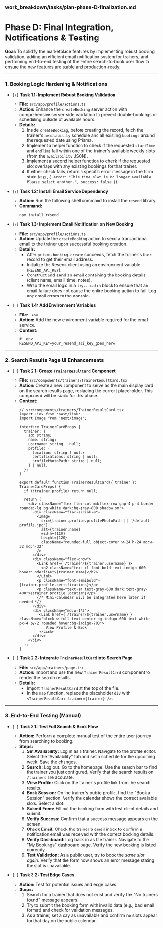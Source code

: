 ### work_breakdown/tasks/plan-phase-D-finalization.md
# **Phase D: Final Integration, Notifications & Testing**

**Goal:** To solidify the marketplace features by implementing robust booking validation, adding an efficient email notification system for trainers, and performing end-to-end testing of the entire search-to-book user flow to ensure the new features are stable and production-ready.

---

### 1. Booking Logic Hardening & Notifications

-   `[x]` **Task 1.1: Implement Robust Booking Validation**

    -   **File:** `src/app/profile/actions.ts`
    -   **Action:** Enhance the `createBooking` server action with comprehensive server-side validation to prevent double-bookings or scheduling outside of available hours.
    -   **Details:**
        1.  Inside `createBooking`, before creating the record, fetch the trainer's `availability` schedule and all existing `bookings` around the requested date using Prisma.
        2.  Implement a helper function to check if the requested `startTime` and `endTime` fall within one of the trainer's available weekly slots (from the `availability` JSON).
        3.  Implement a second helper function to check if the requested slot overlaps with any existing bookings for that trainer.
        4.  If either check fails, return a specific error message in the form state (e.g., `{ error: "This time slot is no longer available. Please select another.", success: false }`).

-   `[x]` **Task 1.2: Install Email Service Dependency**

    -   **Action:** Run the following shell command to install the `resend` library.
    -   **Command:**
        ```bash
        npm install resend
        ```

-   `[x]` **Task 1.3: Implement Email Notification on New Booking**

    -   **File:** `src/app/profile/actions.ts`
    -   **Action:** Update the `createBooking` action to send a transactional email to the trainer upon successful booking creation.
    -   **Details:**
        -   After `prisma.booking.create` succeeds, fetch the trainer's `User` record to get their email address.
        -   Initialize the Resend client using an environment variable (`RESEND_API_KEY`).
        -   Construct and send an email containing the booking details (client name, email, time, notes).
        -   Wrap the email logic in a `try...catch` block to ensure that an email failure does not cause the entire booking action to fail. Log any email errors to the console.

-   `[ ]` **Task 1.4: Add Environment Variables**
    -   **File:** `.env`
    -   **Action:** Add the new environment variable required for the email service.
    -   **Content:**
        ```
        # .env
        RESEND_API_KEY=your_resend_api_key_goes_here
        ```

---

### 2. Search Results Page UI Enhancements

-   `[ ]` **Task 2.1: Create `TrainerResultCard` Component**

    -   **File:** `src/components/trainers/TrainerResultCard.tsx`
    -   **Action:** Create a new component to serve as the main display card on the search results page, replacing the current placeholder. This component will be static for this phase.
    -   **Content:**
        ```tsx
        // src/components/trainers/TrainerResultCard.tsx
        import Link from 'next/link';
        import Image from 'next/image';

        interface TrainerCardProps {
          trainer: {
            id: string;
            name: string;
            username: string | null;
            profile: {
              location: string | null;
              certifications: string | null;
              profilePhotoPath: string | null;
            } | null;
          };
        }
        
        export default function TrainerResultCard({ trainer }: TrainerCardProps) {
          if (!trainer.profile) return null;
        
          return (
            <div className="flex flex-col md:flex-row gap-4 p-4 border rounded-lg bg-white dark:bg-gray-800 shadow-sm">
              <div className="flex-shrink-0">
                <Image
                  src={trainer.profile.profilePhotoPath || '/default-profile.jpg'}
                  alt={trainer.name}
                  width={120}
                  height={120}
                  className="rounded-full object-cover w-24 h-24 md:w-32 md:h-32"
                />
              </div>
              <div className="flex-grow">
                <Link href={`/trainer/${trainer.username}`}>
                  <h2 className="text-xl font-bold text-indigo-600 hover:underline">{trainer.name}</h2>
                </Link>
                <p className="font-semibold">{trainer.profile.certifications}</p>
                <p className="text-sm text-gray-600 dark:text-gray-400">{trainer.profile.location}</p>
                {/* Mini-calendar will be integrated here later if needed */}
              </div>
              <div className="md:w-1/3">
                 <Link href={`/trainer/${trainer.username}`} className="block w-full text-center bg-indigo-600 text-white px-4 py-2 rounded hover:bg-indigo-700">
                    View Profile & Book
                 </Link>
              </div>
            </div>
          );
        }
        ```
-   `[ ]` **Task 2.2: Integrate `TrainerResultCard` into Search Page**
    -   **File:** `src/app/trainers/page.tsx`
    -   **Action:** Import and use the new `TrainerResultCard` component to render the search results.
    -   **Details:**
        -   Import `TrainerResultCard` at the top of the file.
        -   In the `map` function, replace the placeholder `div` with `<TrainerResultCard trainer={trainer} />`.
---

### 3. End-to-End Testing (Manual)

-   `[ ]` **Task 3.1: Test Full Search & Book Flow**
    -   **Action:** Perform a complete manual test of the entire user journey from searching to booking.
    -   **Steps:**
        1.  **Set Availability:** Log in as a trainer. Navigate to the profile editor. Select the "Availability" tab and set a schedule for the upcoming week. Save the changes.
        2.  **Search:** Log out. Go to the homepage. Use the search bar to find the trainer you just configured. Verify that the search results on `/trainers` are accurate.
        3.  **View Profile:** Click on the trainer's profile link from the search results.
        4.  **Book Session:** On the trainer's public profile, find the "Book a Session" section. Verify the calendar shows the correct available slots. Select a slot.
        5.  **Submit Form:** Fill out the booking form with test client details and submit.
        6.  **Verify Success:** Confirm that a success message appears on the screen.
        7.  **Check Email:** Check the trainer's email inbox to confirm a notification email was received with the correct booking details.
        8.  **Verify Dashboard:** Log back in as the trainer. Navigate to the "My Bookings" dashboard page. Verify the new booking is listed correctly.
        9.  **Test Validation:** As a public user, try to book the *same slot again*. Verify that the form now shows an error message stating the slot is unavailable.

-   `[ ]` **Task 3.2: Test Edge Cases**
    -   **Action:** Test for potential issues and edge cases.
    -   **Steps:**
        1.  Search for a trainer that does not exist and verify the "No trainers found" message appears.
        2.  Try to submit the booking form with invalid data (e.g., bad email format) and check for validation messages.
        3.  As a trainer, set a day as unavailable and confirm no slots appear for that day on the public calendar.